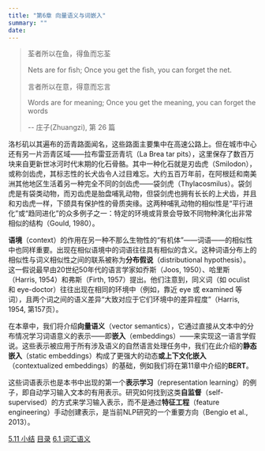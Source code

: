 ```yaml
---
title: "第6章 向量语义与词嵌入"
summary: ""
date: 
---
```


> 荃者所以在鱼，得鱼而忘荃
>
> Nets are for ﬁsh; Once you get the ﬁsh, you can forget the net.
>
> 言者所以在意，得意而忘言
>
> Words are for meaning; Once you get the meaning, you can forget the words
>
> -- 庄子(Zhuangzi), 第 26 篇

洛杉矶以其遍布的沥青路面闻名，这些路面主要集中在高速公路上。但在城市中心还有另一片沥青区域——拉布雷亚沥青坑（La Brea tar pits），这里保存了数百万块来自更新世冰河时代末期的化石骨骼。其中一种化石就是刃齿虎（Smilodon），或称剑齿虎，其标志性的长犬齿令人过目难忘。大约五百万年前，在阿根廷和南美洲其他地区生活着另一种完全不同的剑齿虎——袋剑虎（Thylacosmilus）。袋剑虎是有袋类动物，而刃齿虎是胎盘哺乳动物，但袋剑虎也拥有长长的上犬齿，并且和刃齿虎一样，下颌具有保护性的骨质突缘。这两种哺乳动物的相似性是“平行进化”或“趋同进化”的众多例子之一：特定的环境或背景会导致不同物种演化出非常相似的结构（Gould, 1980）。

**语境**（context）的作用在另一种不那么生物性的“有机体”——词语——的相似性中也同样重要。出现在相似语境中的词语往往具有相似的含义。这种词语分布上的相似性与词义相似性之间的联系被称为**分布假说**（distributional hypothesis）。这一假说最早由20世纪50年代的语言学家如乔斯（Joos, 1950）、哈里斯（Harris, 1954）和弗斯（Firth, 1957）提出。他们注意到，同义词（如 oculist 和 eye-doctor）往往出现在相同的环境中（例如，靠近 eye 或 examined 等词），且两个词之间的语义差异“大致对应于它们环境中的差异程度”（Harris, 1954, 第157页）。

在本章中，我们将介绍**向量语义**（vector semantics），它通过直接从文本中的分布情况学习词语意义的表示——即**嵌入**（embeddings）——来实现这一语言学假说。这些表示被应用于所有涉及语义的自然语言处理任务中，我们在此介绍的**静态嵌入**（static embeddings）构成了更强大的动态**或上下文化嵌入**（contextualized embeddings）的基础，例如我们将在第11章中介绍的**BERT**。

这些词语表示也是本书中出现的第一个**表示学习**（representation learning）的例子，即自动学习输入文本的有用表示。研究如何找到这类**自监督**（self-supervised）的方式来学习输入表示，而不是通过**特征工程**（feature engineering）手动创建表示，是当前NLP研究的一个重要方向（Bengio et al., 2013）。


<nav class="pagination justify-content-between">
<a href="../ch5-11">5.11 小结</a>
<a href="../">目录</a>
<a href="../ch6-01">6.1 词汇语义</a>
</nav>


